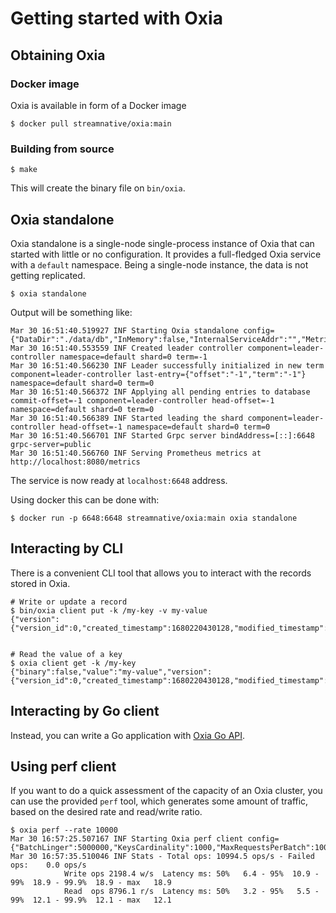 # Getting started with Oxia

## Obtaining Oxia

### Docker image

Oxia is available in form of a Docker image

```shell
$ docker pull streamnative/oxia:main
```

### Building from source

```shell
$ make
```

This will create the binary file on `bin/oxia`.

## Oxia standalone

Oxia standalone is a single-node single-process instance of Oxia that can started with little or no configuration.
It provides a full-fledged Oxia service with a `default` namespace. Being a single-node instance, the data is not
getting replicated.

```shell
$ oxia standalone
```

Output will be something like:

```
Mar 30 16:51:40.519927 INF Starting Oxia standalone config={"DataDir":"./data/db","InMemory":false,"InternalServiceAddr":"","MetricsServiceAddr":"0.0.0.0:8080","NotificationsRetentionTime":3600000000000,"NumShards":1,"PublicServiceAddr":"0.0.0.0:6648","WalDir":"./data/wal","WalRetentionTime":3600000000000}
Mar 30 16:51:40.553559 INF Created leader controller component=leader-controller namespace=default shard=0 term=-1
Mar 30 16:51:40.566230 INF Leader successfully initialized in new term component=leader-controller last-entry={"offset":"-1","term":"-1"} namespace=default shard=0 term=0
Mar 30 16:51:40.566372 INF Applying all pending entries to database commit-offset=-1 component=leader-controller head-offset=-1 namespace=default shard=0 term=0
Mar 30 16:51:40.566389 INF Started leading the shard component=leader-controller head-offset=-1 namespace=default shard=0 term=0
Mar 30 16:51:40.566701 INF Started Grpc server bindAddress=[::]:6648 grpc-server=public
Mar 30 16:51:40.566760 INF Serving Prometheus metrics at http://localhost:8080/metrics
```

The service is now ready at `localhost:6648` address.

Using docker this can be done with:

```shell
$ docker run -p 6648:6648 streamnative/oxia:main oxia standalone
```

## Interacting by CLI

There is a convenient CLI tool that allows you to interact with the records stored in Oxia.

```shell
# Write or update a record
$ bin/oxia client put -k /my-key -v my-value
{"version":{"version_id":0,"created_timestamp":1680220430128,"modified_timestamp":1680220430128,"modifications_count":0}}


# Read the value of a key
$ oxia client get -k /my-key
{"binary":false,"value":"my-value","version":{"version_id":0,"created_timestamp":1680220430128,"modified_timestamp":1680220430128,"modifications_count":0}}
```

## Interacting by Go client

Instead, you can write a Go application with [Oxia Go API](go-api.md).

## Using perf client

If you want to do a quick assessment of the capacity of an Oxia cluster, you can use the provided `perf` tool, which
generates some amount of traffic, based on the desired rate and read/write ratio.


```shell
$ oxia perf --rate 10000
Mar 30 16:57:25.507167 INF Starting Oxia perf client config={"BatchLinger":5000000,"KeysCardinality":1000,"MaxRequestsPerBatch":1000,"ReadPercentage":80,"RequestRate":10000,"RequestTimeout":30000000000,"ServiceAddr":"localhost:6648","ValueSize":128}
Mar 30 16:57:35.510046 INF Stats - Total ops: 10994.5 ops/s - Failed ops:    0.0 ops/s
			Write ops 2198.4 w/s  Latency ms: 50%   6.4 - 95%  10.9 - 99%  18.9 - 99.9%  18.9 - max   18.9
			Read  ops 8796.1 r/s  Latency ms: 50%   3.2 - 95%   5.5 - 99%  12.1 - 99.9%  12.1 - max   12.1
```
